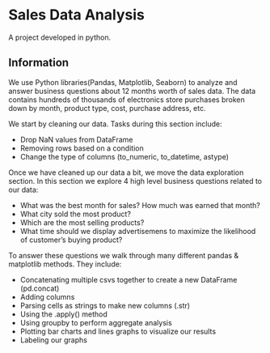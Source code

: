# Sales Data Analysis
A project developed in python.

## Information

We use Python libraries(Pandas, Matplotlib, Seaborn) to analyze and answer business questions about 12 months worth of sales data. The data contains hundreds of thousands of electronics store purchases broken down by month, product type, cost, purchase address, etc.


We start by cleaning our data. Tasks during this section include:

* Drop NaN values from DataFrame
* Removing rows based on a condition
* Change the type of columns (to_numeric, to_datetime, astype)

Once we have cleaned up our data a bit, we move the data exploration section. In this section we explore 4 high level business questions related to our data:

* What was the best month for sales? How much was earned that month?
* What city sold the most product?
* Which are the most selling products?
* What time should we display advertisemens to maximize the likelihood of customer’s buying product?

To answer these questions we walk through many different pandas & matplotlib methods. They include:

* Concatenating multiple csvs together to create a new DataFrame (pd.concat)
* Adding columns
* Parsing cells as strings to make new columns (.str)
* Using the .apply() method
* Using groupby to perform aggregate analysis
* Plotting bar charts and lines graphs to visualize our results
* Labeling our graphs
